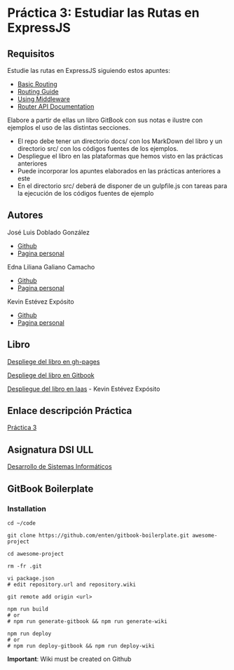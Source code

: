 # Práctica 3: Estudiar las Rutas en ExpressJS



## Requisitos

Estudie las rutas en ExpressJS siguiendo estos apuntes:

* [Basic Routing](http://expressjs.com/en/starter/basic-routing.html)
* [Routing Guide](http://expressjs.com/en/guide/routing.html)
* [Using Middleware](http://expressjs.com/en/guide/using-middleware.html)
* [Router API Documentation](http://expressjs.com/en/4x/api.html#router)

Elabore a partir de ellas un libro GitBook con sus notas e ilustre con ejemplos el uso de las distintas secciones.
* El repo debe tener un directorio docs/ con los MarkDown del libro y un directorio src/ con los códigos fuentes de los ejemplos.
* Despliegue el libro en las plataformas que hemos visto en las prácticas anteriores
* Puede incorporar los apuntes elaborados en las prácticas anteriores a este
* En el directorio src/ deberá de disponer de un gulpfile.js con tareas para la ejecución de los códigos fuentes de ejemplo

## Autores

José Luis Doblado González  
* [Github](https://github.com/alu0100767001)
* [Pagina personal](https://alu0100767001.github.io/dsi-joseluis/)


Edna Liliana Galiano Camacho  
* [Github](https://github.com/ednagc)
* [Pagina personal](https://ednagc.github.io/edna-galiano/)

Kevin Estévez Expósito  
* [Github](https://github.com/alu0100821390)
* [Pagina personal](http://alu0100821390.github.io)


## Libro 

[Despliege del libro en gh-pages](https://ull-esit-dsi-1617.github.io/estudiar-las-rutas-en-expressjs-edna-joseluis-kevin-35l2/)

[Despliege del libro en Gitbook](https://alu0100821390.gitbooks.io/estudiar-las-rutas-en-expressjs-edna-joseluis-kev/content/)

[Despliegue del libro en Iaas](http://10.6.128.96:8082/) - Kevin Estévez Expósito



## Enlace descripción Práctica

[Práctica 3](https://casianorodriguezleon.gitbooks.io/ull-esit-1617/practicas/practicalearningrouting.html)

## Asignatura DSI ULL 

[Desarrollo de Sistemas Informáticos](https://campusvirtual.ull.es/1617/course/view.php?id=1136)


## GitBook Boilerplate

### Installation

```shell
cd ~/code

git clone https://github.com/enten/gitbook-boilerplate.git awesome-project

cd awesome-project

rm -fr .git

vi package.json
# edit repository.url and repository.wiki

git remote add origin <url>

npm run build
# or
# npm run generate-gitbook && npm run generate-wiki

npm run deploy
# or
# npm run deploy-gitbook && npm run deploy-wiki
```
__Important__: Wiki must be created on Github

